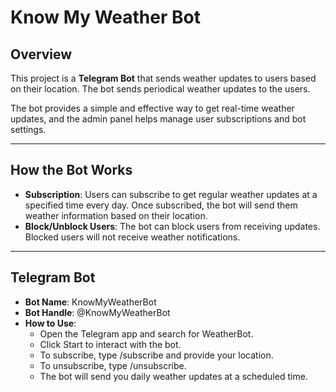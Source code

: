 # Know My Weather Bot

## Overview

This project is a **Telegram Bot** that sends weather updates to users based on their location. The bot sends periodical weather updates to the users.

The bot provides a simple and effective way to get real-time weather updates, and the admin panel helps manage user subscriptions and bot settings.

---

## How the Bot Works

* **Subscription**: Users can subscribe to get regular weather updates at a specified time every day. Once subscribed, the bot will send them weather information based on their location.
* **Block/Unblock Users**: The bot can block users from receiving updates. Blocked users will not receive weather notifications.

---

## Telegram Bot

* **Bot Name**: KnowMyWeatherBot
* **Bot Handle**: @KnowMyWeatherBot
* **How to Use**:
  * Open the Telegram app and search for WeatherBot.
  * Click Start to interact with the bot.
  * To subscribe, type /subscribe and provide your location.
  * To unsubscribe, type /unsubscribe.
  * The bot will send you daily weather updates at a scheduled time.